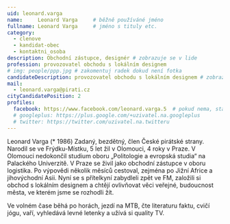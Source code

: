 ```yaml
---
uid: leonard.varga
name:     Leonard Varga 	# běžně používáné jméno
fullname: Leonard Varga  	# jméno s tituly etc.
category:
  - clenove
  - kandidat-obec
  - kontaktni_osoba
description: Obchodní zástupce, designér # zobrazuje se v lide
profession: provozovatel obchodu s lokálním designem
# img: people/ppp.jpg # zakomentuj radek dokud není fotka
candidateDescription: provozovatel obchodu s lokálním designem # zobrazuje se v komunalni-volby
mail:
  - leonard.varga@pirati.cz
cityCandidatePosition: 2
profiles:
  facebook: https://www.facebook.com/leonard.varga.5  # pokud nema, staci smazat tuto radku
  # googleplus: https://plus.google.com/+uzivatel.na.googleplus
  # twitter: https://twitter.com/uzivatel.na.twitteru
---
```


Leonard Varga (* 1986)
Zadaný, bezdětný, člen České pirátské strany.
Narodil se ve Frýdku-Místku, 5 let žil v Olomouci, 4 roky v Praze.
V Olomouci nedokončil studium oboru „Politologie a evropská studia“ na Palackého Univerzitě.
V Praze se živil jako obchodní zástupce v oboru logistika. Po výpovědi několik měsíců cestoval, zejména po Jižní Africe a jihovýchodní Asii.
Nyní se s přítelkyní zabydleli zpět ve FM, založili si obchod s lokálním designem a chtějí ovlivňovat věci veřejné,
budoucnost města, ve kterém jsme se rozhodli žít.

Ve volném čase běhá po horách, jezdí na MTB, čte literaturu faktu, cvičí jógu, vaří, vyhledává levné letenky a užívá si quality TV.
